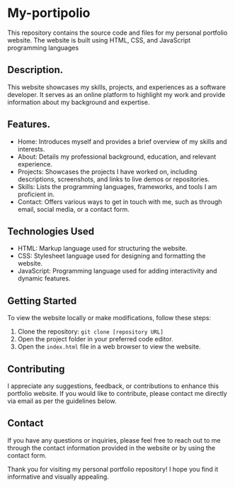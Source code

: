 # My-portipolio
This repository contains the source code and files for my personal portfolio website. The website is built using HTML, CSS, and JavaScript programming languages
## Description.
This website showcases my skills, projects, and experiences as a software developer. It serves as an online platform to highlight my work and provide information about my background and expertise.
## Features.
- Home: Introduces myself and provides a brief overview of my skills and interests.
- About: Details my professional background, education, and relevant experience.
- Projects: Showcases the projects I have worked on, including descriptions, screenshots, and links to live demos or repositories.
- Skills: Lists the programming languages, frameworks, and tools I am proficient in.
- Contact: Offers various ways to get in touch with me, such as through email, social media, or a contact form.
## Technologies Used

- HTML: Markup language used for structuring the website.
- CSS: Stylesheet language used for designing and formatting the website.
- JavaScript: Programming language used for adding interactivity and dynamic features.
  
## Getting Started

To view the website locally or make modifications, follow these steps:

1. Clone the repository: `git clone [repository URL]`
2. Open the project folder in your preferred code editor.
3. Open the `index.html` file in a web browser to view the website.

## Contributing

I appreciate any suggestions, feedback, or contributions to enhance this portfolio website. If you would like to contribute, please contact me directly via email as per the guidelines below.

## Contact

If you have any questions or inquiries, please feel free to reach out to me through the contact information provided in the website or by using the contact form.

Thank you for visiting my personal portfolio repository! I hope you find it informative and visually appealing.

